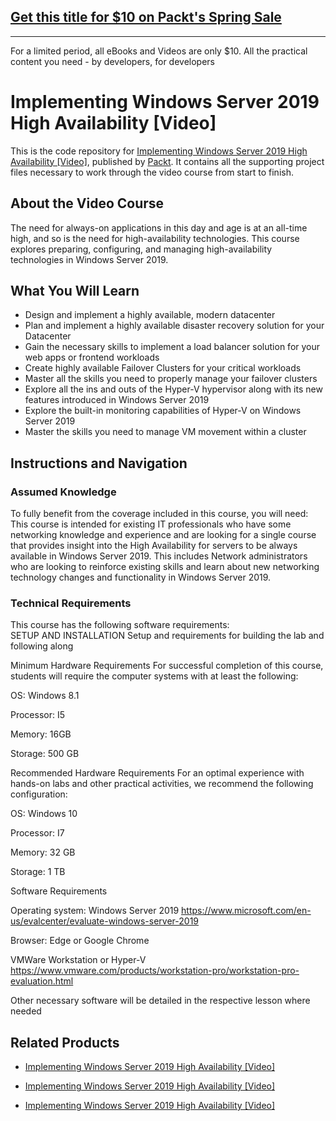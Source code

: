 ## [Get this title for $10 on Packt's Spring Sale](https://www.packt.com/V13156?utm_source=github&utm_medium=packt-github-repo&utm_campaign=spring_10_dollar_2022)
-----
For a limited period, all eBooks and Videos are only $10. All the practical content you need \- by developers, for developers

# Implementing Windows Server 2019 High Availability [Video]
This is the code repository for [Implementing Windows Server 2019 High Availability [Video]](https://www.packtpub.com/networking-and-servers/implementing-windows-server-2019-high-availability-video?utm_source=github&utm_medium=repository&utm_campaign=9781789955026), published by [Packt](https://www.packtpub.com/?utm_source=github). It contains all the supporting project files necessary to work through the video course from start to finish.
## About the Video Course
The need for always-on applications in this day and age is at an all-time high, and so is the need for high-availability technologies. This course explores preparing, configuring, and managing high-availability technologies in Windows Server 2019.

<H2>What You Will Learn</H2>
<DIV class=book-info-will-learn-text>
<UL>
<LI>Design and implement a highly available, modern datacenter 
<LI>Plan and implement a highly available disaster recovery solution for your Datacenter 
<LI>Gain the necessary skills to implement a load balancer solution for your web apps or frontend workloads 
<LI>Create highly available Failover Clusters for your critical workloads 
<LI>Master all the skills you need to properly manage your failover clusters 
<LI>Explore all the ins and outs of the Hyper-V hypervisor along with its new features introduced in Windows Server 2019 
<LI>Explore the built-in monitoring capabilities of Hyper-V on Windows Server 2019 
<LI>Master the skills you need to manage VM movement within a cluster </LI></UL></DIV>

## Instructions and Navigation
### Assumed Knowledge
To fully benefit from the coverage included in this course, you will need:<br/>
This course is intended for existing IT professionals who have some networking knowledge and experience and are looking for a single course that provides insight into the High Availability for servers to be always available in Windows Server 2019. 
This includes Network administrators who are looking to reinforce existing skills and learn about new networking technology changes and functionality in Windows Server 2019.
### Technical Requirements
This course has the following software requirements:<br/>
SETUP AND INSTALLATION
Setup and requirements for building the lab and following along

Minimum Hardware Requirements
For successful completion of this course, students will require the computer systems with at least the following:


OS: Windows 8.1



Processor: I5 



Memory: 16GB



Storage: 500 GB


Recommended Hardware Requirements
For an optimal experience with hands-on labs and other practical activities, we recommend the following configuration:


OS: Windows 10



Processor: I7



Memory: 32 GB



Storage: 1 TB


Software Requirements

Operating system: Windows Server 2019  https://www.microsoft.com/en-us/evalcenter/evaluate-windows-server-2019





Browser: Edge or Google Chrome





VMWare Workstation or Hyper-V https://www.vmware.com/products/workstation-pro/workstation-pro-evaluation.html





Other necessary software will be detailed in the respective lesson where needed

## Related Products
* [Implementing Windows Server 2019 High Availability [Video]](https://www.packtpub.com/networking-and-servers/implementing-windows-server-2019-high-availability-video?utm_source=github&utm_medium=repository&utm_campaign=9781789955026)

* [Implementing Windows Server 2019 High Availability [Video]](https://www.packtpub.com/networking-and-servers/implementing-windows-server-2019-high-availability-video?utm_source=github&utm_medium=repository&utm_campaign=9781789955026)

* [Implementing Windows Server 2019 High Availability [Video]](https://www.packtpub.com/networking-and-servers/implementing-windows-server-2019-high-availability-video?utm_source=github&utm_medium=repository&utm_campaign=9781789955026)

